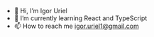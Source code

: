 - 👋 Hi, I’m Igor Uriel
- 🌱 I’m currently learning React and TypeScript
- 📫 How to reach me igor.uriel1@gmail.com

<!---
igoruriel/igoruriel is a ✨ special ✨ repository because its `README.md` (this file) appears on your GitHub profile.
You can click the Preview link to take a look at your changes.
--->
